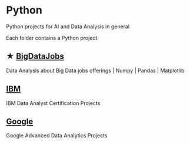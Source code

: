 # Python

Python projects for AI and Data Analysis in general

Each folder contains a Python project

## ★ [BigDataJobs](https://github.com/jorgegabrielvm/Python/tree/main/BigDataJobs)
Data Analysis about Big Data jobs offerings | Numpy | Pandas | Matplotlib

## [IBM](https://github.com/jorgegabrielvm/Python/tree/main/IBM)
IBM Data Analyst Certification Projects

## [Google](https://github.com/jorgegabrielvm/Python/tree/main/Google)
Google Advanced Data Analytics Projects
